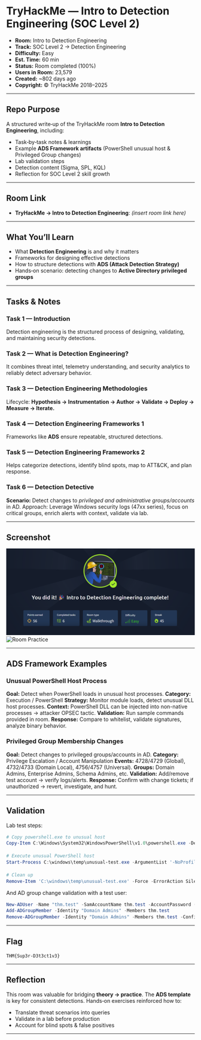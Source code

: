 # TryHackMe — Intro to Detection Engineering (SOC Level 2)

- **Room:** Intro to Detection Engineering
- **Track:** SOC Level 2 → Detection Engineering
- **Difficulty:** Easy
- **Est. Time:** 60 min
- **Status:** Room completed (100%)
- **Users in Room:** 23,579
- **Created:** \~802 days ago
- **Copyright:** © TryHackMe 2018–2025

---

## Repo Purpose

A structured write‑up of the TryHackMe room **Intro to Detection Engineering**, including:

* Task‑by‑task notes & learnings
* Example **ADS Framework artifacts** (PowerShell unusual host & Privileged Group changes)
* Lab validation steps
* Detection content (Sigma, SPL, KQL)
* Reflection for SOC Level 2 skill growth

---

## Room Link

* **TryHackMe → Intro to Detection Engineering**: *(insert room link here)*

---

## What You’ll Learn

* What **Detection Engineering** is and why it matters
* Frameworks for designing effective detections
* How to structure detections with **ADS (Attack Detection Strategy)**
* Hands‑on scenario: detecting changes to **Active Directory privileged groups**

---

## Tasks & Notes

### Task 1 — Introduction

Detection engineering is the structured process of designing, validating, and maintaining security detections.

### Task 2 — What is Detection Engineering?

It combines threat intel, telemetry understanding, and security analytics to reliably detect adversary behavior.

### Task 3 — Detection Engineering Methodologies

Lifecycle: **Hypothesis → Instrumentation → Author → Validate → Deploy → Measure → Iterate.**

### Task 4 — Detection Engineering Frameworks 1

Frameworks like **ADS** ensure repeatable, structured detections.

### Task 5 — Detection Engineering Frameworks 2

Helps categorize detections, identify blind spots, map to ATT\&CK, and plan response.

### Task 6 — Detection Detective

**Scenario:** Detect changes to *privileged and administrative groups/accounts* in AD.
Approach: Leverage Windows security logs (47xx series), focus on critical groups, enrich alerts with context, validate via lab.

---

## Screenshot
![Room Completion](https://github.com/MayankQuery/tryhackme-writeups/blob/main/intro-to-detection-engineering/images/intro-to-detection-engineering-completion.png)
![Room Practice]()

---

## ADS Framework Examples

### Unusual PowerShell Host Process

**Goal:** Detect when PowerShell loads in unusual host processes.
**Category:** Execution / PowerShell
**Strategy:** Monitor module loads, detect unusual DLL host processes.
**Context:** PowerShell DLL can be injected into non-native processes → attacker OPSEC tactic.
**Validation:** Run sample commands provided in room.
**Response:** Compare to whitelist, validate signatures, analyze binary behavior.

### Privileged Group Membership Changes

**Goal:** Detect changes to privileged groups/accounts in AD.
**Category:** Privilege Escalation / Account Manipulation
**Events:** 4728/4729 (Global), 4732/4733 (Domain Local), 4756/4757 (Universal).
**Groups:** Domain Admins, Enterprise Admins, Schema Admins, etc.
**Validation:** Add/remove test account → verify logs/alerts.
**Response:** Confirm with change tickets; if unauthorized → revert, investigate, and hunt.

---

## Validation

Lab test steps:

```powershell
# Copy powershell.exe to unusual host
Copy-Item C:\Windows\System32\WindowsPowerShell\v1.0\powershell.exe -Destination C:\windows\temp\unusual-test.exe -Force

# Execute unusual PowerShell host
Start-Process C:\windows\temp\unusual-test.exe -ArgumentList '-NoProfile','-NonInteractive','-Windowstyle Hidden','-Command {Get-Date}'

# Clean up
Remove-Item 'C:\windows\temp\unusual-test.exe' -Force -ErrorAction SilentlyContinue
```

And AD group change validation with a test user:

```powershell
New-ADUser -Name "thm.test" -SamAccountName thm.test -AccountPassword (ConvertTo-SecureString "TempPass1!" -AsPlainText -Force) -Enabled $true
Add-ADGroupMember -Identity "Domain Admins" -Members thm.test
Remove-ADGroupMember -Identity "Domain Admins" -Members thm.test -Confirm:$false
```

---

## Flag

```
THM{Sup3r-D3t3ct1v3}
```

---

## Reflection

This room was valuable for bridging **theory → practice**. The **ADS template** is key for consistent detections. Hands‑on exercises reinforced how to:

* Translate threat scenarios into queries
* Validate in a lab before production
* Account for blind spots & false positives

---
